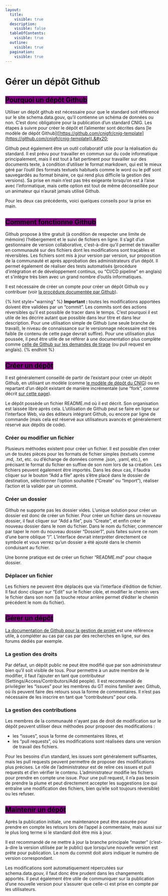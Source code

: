```yaml
---
layout:
  title:
    visible: true
  description:
    visible: false
  tableOfContents:
    visible: true
  outline:
    visible: true
  pagination:
    visible: true
---
```


# Gérer un dépôt Github

## <mark style="background-color:purple;">Pourquoi un dépôt Github</mark>

Utiliser un dépôt github est nécessaire pour que le standard soit référencé sur le site schema.data.gouv, qu’il contienne un schéma de données ou non. C’est donc obligatoire pour la publication d’un standard CNIG. Les étapes à suivre pour créer le dépôt et l’alimenter sont décrites dans \[le modèle de dépôt Github]\([https://github.com/cnigfr/cnig-template](https://github.com/cnigfr/cnig-template)).&#x20;

Github peut également être un outil collaboratif utile pour la réalisation du standard. Il est prévu pour travailler en commun sur du code informatique principalement, mais il est tout à fait pertinent pour travailler sur des documents texte, à condition d’utiliser le format markdown, qui est le mieux géré par l’outil (les formats textuels habituels comme le word ou le pdf sont sauvegardés au format binaire, ce qui rend plus difficile la gestion des versions). Sa prise en main n’est pas très exigeante lorsqu’on est à l’aise avec l’informatique, mais cette option est tout de même déconseillée pour un animateur qui n’aurait jamais utilisé Github.&#x20;

Pour les deux cas précédents, voici quelques conseils pour la prise en main.

## <mark style="background-color:purple;">Comment fonctionne Github</mark>

Github propose à titre gratuit (à condition de respecter une limite de mémoire) l’hébergement et le suivi de fichiers en ligne. Il s’agit d’un gestionnaire de version collaborative, c'est-à-dire qu’il permet de travailler en communauté sur des fichiers dont les modifications sont traçables et réversibles. Les fichiers sont mis à jour version par version, sur proposition de la communauté et après approbation des administrateurs d’un dépôt. Il permet également de réaliser des tests automatisés (procédure d’intégration et de développement continus, ou “CI/CD pipeline” en anglais) et s’intègre très bien avec un grand nombre d’outils informatiques.&#x20;

Il est nécessaire de créer un compte pour créer un dépôt Github ou y contribuer (voir [la procédure documentée par Github](https://docs.github.com/fr/get-started/onboarding/getting-started-with-your-github-account)).

{% hint style="warning" %}
**Important :** toutes les modifications apportées doivent être validées par un “commit”. Les commits sont des actions réversibles qu’il est possible de tracer dans le temps. C’est pourquoi il est utile de les décrire autant que possible dans leur titre et dans leur description. Pour une utilisation simple de Github (une seule branche de travail), le niveau de connaissance sur le versionnage nécessaire est très faible (le contenu de cette page devrait suffire). Pour une utilisation plus poussée, il peut être utile de se référer à une documentation plus complète comme [celle de Github sur les demandes de tirage](https://docs.github.com/fr/pull-requests) (ou pull request en anglais).
{% endhint %}

## <mark style="background-color:purple;">Créer un dépôt</mark>

Il est généralement conseillé de partir de l’existant pour créer un dépôt Github, en utilisant un modèle (comme [le modèle de dépôt du CNIG](https://github.com/cnigfr/cnig-template)) ou en repartant d’un dépôt existant de manière incrémentale (une “fork”, comme décrit [sur cette page](https://docs.github.com/fr/get-started/exploring-projects-on-github/contributing-to-a-project)).&#x20;

Le dépôt possède un fichier README.md où il est décrit. Son organisation est laissée libre après cela. L’utilisation de Github peut se faire en ligne sur l’interface Web, via des éditeurs intégrant Github, ou encore par ligne de commande (mais cela est réservé aux utilisateurs avancés et généralement réservé aux dépôts de code).&#x20;

### Créer ou modifier un fichier

Plusieurs méthodes existent pour créer un fichier. Il est possible d’en créer un de toutes pièces pour les formats de fichier simples (textuels comme .md, .txt, etc. ou d’échange de données comme .json, .yaml, etc.), en précisant le format du fichier en suffixe de son nom lors de sa création. Les fichiers peuvent également être importés. Dans les deux cas, il faudra cliquer sur le bouton “Add a file” après s’être placé dans le dossier de destination, sélectionner l’option souhaitée (“Create” ou “Import”), réaliser l’action et la valider par un commit.

### Créer un dossier

Github ne supporte pas les dossier vides. L’unique solution pour créer un dossier est donc de créer un fichier. Pour créer un fichier dans un nouveau dossier, il faut cliquer sur “Add a file”, puis “Create”, et enfin créer le nouveau dossier dans le nom du fichier. Dans le nom du fichier, commencer par taper le nom du nouveau dossier “Dossier1”, puis faites suivre ce nom d’une barre oblique “/”. L’interface devrait interpréter directement ce symbole et vous verrez qu’un dossier a été ajouté dans le chemin conduisant au fichier.&#x20;

Une bonne pratique est de créer un fichier “README.md” pour chaque dossier.&#x20;

### Déplacer un fichier

Les fichiers ne peuvent être déplacés que via l’interface d’édition de fichier. Il faut donc cliquer sur “Edit” sur le fichier cible, et modifier le chemin vers le fichier dans son nom (la touche retour arrière permet d’éditer le chemin précédent le nom du fichier).

## <mark style="background-color:purple;">Gérer un dépôt</mark>

[La documentation de Github pour la gestion de projet ](https://docs.github.com/fr/issues/planning-and-tracking-with-projects/learning-about-projects/best-practices-for-projects)est une référence utile, à compléter au cas par cas par des recherches en ligne, sur des forums dédiés par exemple.&#x20;

### La gestion des droits&#x20;

Par défaut, un dépôt public ne peut être modifié que par son administrateur bien qu’il soit visible de tous. Pour permettre à un autre membre de le modifier, il faut l’ajouter en tant que contributeur (Settings/Access/Contributors/Add people). Il est recommandé de privilégier les “issues” pour les membres du GT moins familier avec Github, où ils peuvent faire des retours sous la forme de commentaires. Il n’est pas nécessaire de les inscrire en tant que “contributeurs” pour cela.&#x20;

### La gestion des contributions

Les membres de la communauté n'ayant pas de droit de modification sur le dépôt peuvent utiliser deux méthodes pour proposer des modifications :&#x20;

* les “issues”, sous la forme de commentaires libres, et&#x20;
* les “pull requests”, où les modifications sont réalisées dans une version de travail des fichiers.&#x20;

Pour les besoins d’un standard, les issues sont généralement suffisantes, mais les pull requests peuvent permettre de proposer des modifications plus précises. Le rôle de l’administrateur est de relire ces issues et pull requests et d’en vérifier le contenu. L’administrateur modifie les fichiers pour prendre en compte une issue. Pour une pull request, il n’a pas besoin de prendre la plume et peut directement accepter les suggestions (ce qui entraîne une modification des fichiers, bien qu’elle soit toujours réversible) ou les refuser.&#x20;

## <mark style="background-color:purple;">Maintenir un dépôt</mark>

Après la publication initiale, une maintenance peut être assurée pour prendre en compte les retours lors de l’appel à commentaire, mais aussi sur le plus long terme si le standard doit être mis à jour.&#x20;

Il est recommandé de ne mettre à jour la branche principale “master” (c’est-à-dire la version utilisée par le public) que lorsqu’une nouvelle version est prête pour publication. Le nom du commit doit alors indiquer le numéro de version correspondant.&#x20;

Les modifications sont automatiquement répercutées sur schema.data.gouv, il faut donc être prudent dans les changements apportés. Il peut également être utile de communiquer sur la publication d’une nouvelle version pour s’assurer que celle-ci est prise en compte par les utilisateurs.&#x20;
